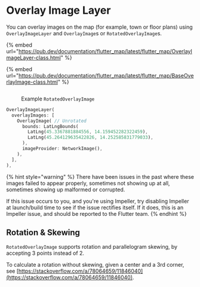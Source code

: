 # Overlay Image Layer

You can overlay images on the map (for example, town or floor plans) using `OverlayImageLayer` and `OverlayImage`s or `RotatedOverlayImage`s.

{% embed url="https://pub.dev/documentation/flutter_map/latest/flutter_map/OverlayImageLayer-class.html" %}

{% embed url="https://pub.dev/documentation/flutter_map/latest/flutter_map/BaseOverlayImage-class.html" %}

<figure><img src="../.gitbook/assets/ExampleImageOverlay.png" alt=""><figcaption><p>Example <code>RotatedOverlayImage</code></p></figcaption></figure>

```dart
OverlayImageLayer(
  overlayImages: [
    OverlayImage( // Unrotated
      bounds: LatLngBounds(
        LatLng(45.3367881884556, 14.159452282322459),
        LatLng(45.264129635422826, 14.252585831779033),
      ),
      imageProvider: NetworkImage(),
    ),
  ],
),
```

{% hint style="warning" %}
There have been issues in the past where these images failed to appear properly, sometimes not showing up at all, sometimes showing up malformed or corrupted.

If this issue occurs to you, and you're using Impeller, try disabling Impeller at launch/build time to see if the issue rectifies itself. If it does, this is an Impeller issue, and should be reported to the Flutter team.
{% endhint %}

## Rotation & Skewing

`RotatedOverlayImage` supports rotation and parallelogram skewing, by accepting 3 points instead of 2.

To calculate a rotation without skewing, given a center and a 3rd corner, see [https://stackoverflow.com/a/78064659/11846040](https://stackoverflow.com/a/78064659/11846040).
